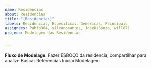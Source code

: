 ```yaml
---
name: Residencias
about: Residencias
title: "[Residencias]"
labels: Residencias, Especificas, Genericas, Principais
assignees: Pablo304, silvanosantos, JoseDsSouza, will871
projecs: Modelagem das Residencias


---
```


**Fluxo de Modelage.**
Fazer ESBOÇO da residencia, compartilhar para analize
Buscar Referencias
Iniciar Modelagem

